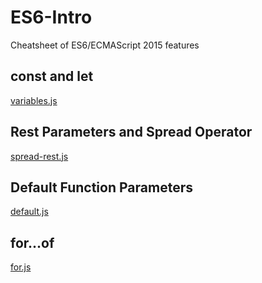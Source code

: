 # ES6-Intro
Cheatsheet of ES6/ECMAScript 2015 features

## const and let
[variables.js](variables.js)

## Rest Parameters and Spread Operator
[spread-rest.js](spread-rest.js)

## Default Function Parameters
[default.js](default.js)

## for...of
[for.js](for.js)